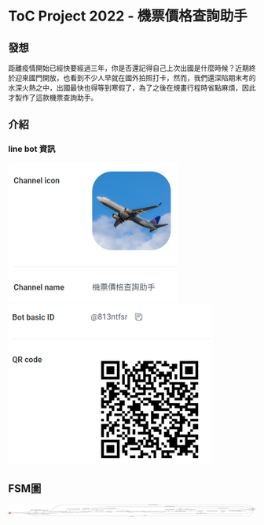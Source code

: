 # ToC Project 2022 - 機票價格查詢助手

## 發想
距離疫情開始已經快要經過三年，你是否還記得自己上次出國是什麼時候？近期終於迎來國門開放，也看到不少人早就在國外拍照打卡，然而，我們還深陷期末考的水深火熱之中，出國最快也得等到寒假了，為了之後在規畫行程時省點麻煩，因此才製作了這款機票查詢助手。

## 介紹
### line bot 資訊
![image](img/bot_info-1.png)
![image](img/bot_info-2.png)

## FSM圖
![image](fsm.png)
